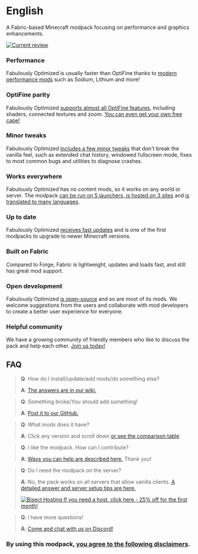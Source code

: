 # English

A Fabric-based Minecraft modpack focusing on performance and graphics enhancements.

[![Current review](https://img.youtube.com/vi/bb8G9X5Q_4I/hqdefault.jpg)](https://www.youtube.com/watch?v=bb8G9X5Q_4I)

### Performance

Fabulously Optimized is usually faster than OptiFine thanks to [modern performance mods][1] such as Sodium, Lithium and more!

### OptiFine parity

Fabulously Optimized [supports almost all OptiFine features][2], including shaders, connected textures and zoom. [You can even get your own free cape!][3]

### Minor tweaks

Fabulously Optimized [includes a few minor tweaks][4] that don't break the vanilla feel, such as extended chat history, windowed fullscreen mode, fixes to most common bugs and utilities to diagnose crashes.

### Works everywhere

Fabulously Optimized has no content mods, so it works on any world or server. The modpack [can be run on 5 launchers, is hosted on 3 sites][6] and [is translated to many languages][7].

### Up to date

Fabulously Optimized [receives fast updates][5] and is one of the first modpacks to upgrade to newer Minecraft versions.

### Built on Fabric

Compared to Forge, Fabric is lightweight, updates and loads fast, and still has great mod support.

### Open development

Fabulously Optimized [is open-source][8] and so are most of its mods. We welcome suggestions from the users and collaborate with mod developers to create a better user experience for everyone.

### Helpful community

We have a growing community of friendly members who like to discuss the pack and help each other. [Join us today!][10]

## FAQ

> **Q**: How do I install/update/add mods/do something else?
> 
> **A**: [The answers are in our wiki.][11]


> **Q**: Something broke/You should add something!
> 
> **A**: [Post it to our GitHub.][8]


> **Q**: What mods does it have?
> 
> **A**: Click any version and scroll down [or see the comparison table][12].


> **Q**: I like the modpack. How can I contribute?
> 
> **A**: [Ways you can help are described here.][16] Thank you!


> **Q**: Do I need the modpack on the server?
> 
> **A**: No, the pack works on all servers that allow vanilla clients. [A detailed answer and server setup tips are here.][13]
> 
> [![Bisect Hosting](https://i.ibb.co/gr9mSxW/image.png) If you need a host, click here - 25% off for the first month!][14]


> **Q**: I have more questions!
> 
> **A**: [Come and chat with us on Discord!][10]

### By using this modpack, [you agree to the following disclaimers][15].

[1]: https://github.com/Fabulously-Optimized/fabulously-optimized/blob/main/INCLUDED-MODS.md#smooth
[2]: https://fabulously-optimized.gitbook.io/modpack/readme/give-up-optifine
[3]: https://fabulously-optimized.gitbook.io/modpack/readme/free-cape
[4]: https://github.com/Fabulously-Optimized/fabulously-optimized/blob/main/INCLUDED-MODS.md#functional
[5]: https://github.com/Fabulously-Optimized/fabulously-optimized/blob/main/CHANGELOG.md
[6]: https://github.com/Fabulously-Optimized/fabulously-optimized#downloads
[7]: https://fabulously-optimized.gitbook.io/modpack/readme/language-support
[8]: https://github.com/Fabulously-Optimized/fabulously-optimized
[9]: https://github.com/Fabulously-Optimized/fabulously-optimized/issues/257
[10]: https://fabulously-optimized.github.io/discord
[11]: https://fabulously-optimized.gitbook.io/modpack/
[12]: https://github.com/Fabulously-Optimized/fabulously-optimized/blob/main/INCLUDED-MODS.md
[13]: https://fabulously-optimized.gitbook.io/modpack/readme/server-setup
[14]: https://www.bisecthosting.com/clients/aff.php?aff=2604
[15]: https://github.com/Fabulously-Optimized/fabulously-optimized#disclaimers
[16]: https://github.com/Fabulously-Optimized/fabulously-optimized/blob/main/CONTRIBUTING.md
